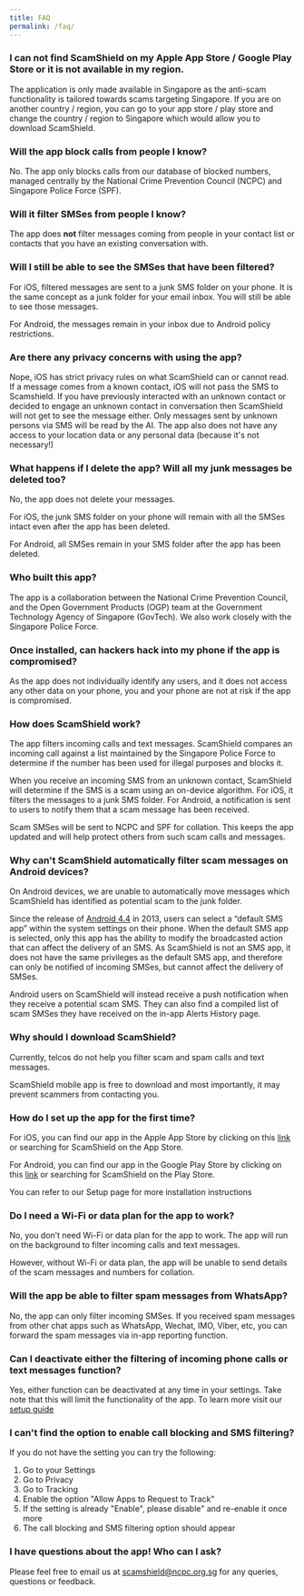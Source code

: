 ```yaml
---
title: FAQ
permalink: /faq/
---
```

### I can not find ScamShield on my Apple App Store / Google Play Store or it is not available in my region.

The application is only made available in Singapore as the anti-scam functionality is tailored towards scams targeting Singapore. If you are on another country / region, you can go to your app store / play store and change the country / region to Singapore which would allow you to download ScamShield.


### Will the app block calls from people I know?

No. The app only blocks calls from our database of blocked numbers, managed centrally by the National Crime Prevention Council (NCPC) and Singapore Police Force (SPF).

### Will it filter SMSes from people I know?

The app does **not** filter messages coming from people in your contact list or contacts that you have an existing conversation with.

### Will I still be able to see the SMSes that have been filtered?

For iOS, filtered messages are sent to a junk SMS folder on your phone. It is the same concept as a junk folder for your email inbox. You will still be able to see those messages.

For Android, the messages remain in your inbox due to Android policy restrictions.

### Are there any privacy concerns with using the app?

Nope, iOS has strict privacy rules on what ScamShield can or cannot read. If a message comes from a known contact, iOS will not pass the SMS to Scamshield. If you have previously interacted with an unknown contact or decided to engage an unknown contact in conversation then ScamShield will not get to see the message either. Only messages sent by unknown persons via SMS will be read by the AI. The app also does not have any access to your location data or any personal data (because it&#39;s not necessary!)

### What happens if I delete the app? Will all my junk messages be deleted too?

No, the app does not delete your messages. 

For iOS, the junk SMS folder on your phone will remain with all the SMSes intact even after the app has been deleted. 

For Android, all SMSes remain in your SMS folder after the app has been deleted.

### Who built this app?

The app is a collaboration between the National Crime Prevention Council, and the Open Government Products (OGP) team at the Government Technology Agency of Singapore (GovTech). We also work closely with the Singapore Police Force.

### Once installed, can hackers hack into my phone if the app is compromised?

As the app does not individually identify any users, and it does not access any other data on your phone, you and your phone are not at risk if the app is compromised.

### How does ScamShield work?

The app filters incoming calls and text messages. ScamShield compares an incoming call against a list maintained by the Singapore Police Force to determine if the number has been used for illegal purposes and blocks it. 

When you receive an incoming SMS from an unknown contact,  ScamShield will determine if the SMS is a scam using an on-device algorithm. For iOS, it filters the messages to a junk SMS folder. For Android, a notification is sent to users to notify them that a scam message has been received. 

Scam SMSes will be sent to NCPC and SPF for collation. This keeps the app updated and will help protect others from such scam calls and messages.

### Why can't ScamShield automatically filter scam messages on Android devices?

On Android devices, we are unable to automatically move messages which ScamShield has identified as potential scam to the junk folder. 

Since the release of [Android 4.4](https://developer.android.com/about/versions/kitkat/android-4.4#SMS) in 2013, users can select a “default SMS app” within the system settings on their phone. When the default SMS app is selected, only this app has the ability to modify the broadcasted action that can affect the delivery of an SMS. As ScamShield is not an SMS app, it does not have the same privileges as the default SMS app, and therefore can only be notified of incoming SMSes, but cannot affect the delivery of SMSes. 

Android users on ScamShield will instead receive a push notification when they receive a potential scam SMS. They can also find a compiled list of scam SMSes they have received on the in-app Alerts History page.

### Why should I download ScamShield?

Currently, telcos do not help you filter scam and spam calls and text messages. 

ScamShield mobile app is free to download and most importantly, it may prevent scammers from contacting you. 

### How do I set up the app for the first time?

For iOS, you can find our app in the Apple App Store by clicking on this [link](https://apps.apple.com/sg/app/scamshield/id1497144087) or searching for ScamShield on the App Store.

For Android, you can find our app in the Google Play Store by clicking on this [link](https://play.google.com/store/apps/details?id=sg.gov.scamshield) or searching for ScamShield on the Play Store.

You can refer to our Setup page for more installation instructions

### Do I need a Wi-Fi or data plan for the app to work?

No, you don’t need Wi-Fi or data plan for the app to work. The app will run on the background to filter incoming calls and text messages. 

However, without Wi-Fi or data plan, the app will be unable to send details of the scam messages and numbers for collation.

### Will the app be able to filter spam messages from WhatsApp?

No, the app can only filter incoming SMSes. If you received spam messages from other chat apps such as WhatsApp, Wechat, IMO, Viber, etc, you can forward the spam messages via in-app reporting function. 

### Can I deactivate either the filtering of incoming phone calls or text messages function?

Yes, either function can be deactivated at any time in your settings. Take note that this will limit the functionality of the app. To learn more visit our [setup guide](/setup-guide)

### I can't find the option to enable call blocking and SMS filtering?

If you do not have the setting you can try the following:
1. Go to your Settings 
2. Go to Privacy 
3. Go to Tracking 
4. Enable the option "Allow Apps to Request to Track"
5. If the setting is already "Enable", please disable" and re-enable it once more
6. The call blocking and SMS filtering option should appear

### I have questions about the app! Who can I ask?

Please feel free to email us at [scamshield@ncpc.org.sg](mailto:scamshield@ncpc.org.sg) for any queries, questions or feedback.